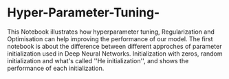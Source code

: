 # Hyper-Parameter-Tuning-
This Notebook illustrates how hyperparameter tuning, Regularization and Optimisation can help improving the performance of our model.
The first notebook is about the difference between different approches of parameter initialization used in Deep Neural Networks. Initialization with zeros, random initialization and what's called ''He initialization'', and shows the performance of each initialization.
